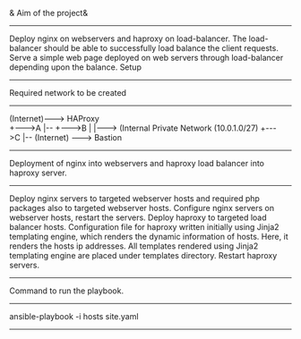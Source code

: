 & Aim of the project&
 **********
Deploy nginx on webservers and haproxy on load-balancer.
The load-balancer should be able to successfully load balance the client requests.
Serve a simple web page deployed on web servers through load-balancer depending upon the balance.
Setup
***********


Required network to be created
***************
(Internet)---> HAProxy	
		+--->A	|--
		+--->B	| |---> (Internal Private Network (10.0.1.0/27)	
		+--->C	|--
(Internet) --->	Bastion
****************


Deployment of nginx into webservers and haproxy load balancer into haproxy server.

***************
Deploy nginx servers to targeted webserver hosts and required php packages also to targeted webserver hosts.
Configure nginx servers on webserver hosts, restart the servers.
Deploy haproxy to targeted load balancer hosts.
Configuration file for haproxy written initially using Jinja2 templating engine, which renders the dynamic information of hosts. Here, it renders the hosts ip addresses. All templates rendered using Jinja2 templating engine are placed under templates directory.
Restart haproxy servers.
***************




Command to run the playbook.
*********
ansible-playbook -i hosts site.yaml
*********
